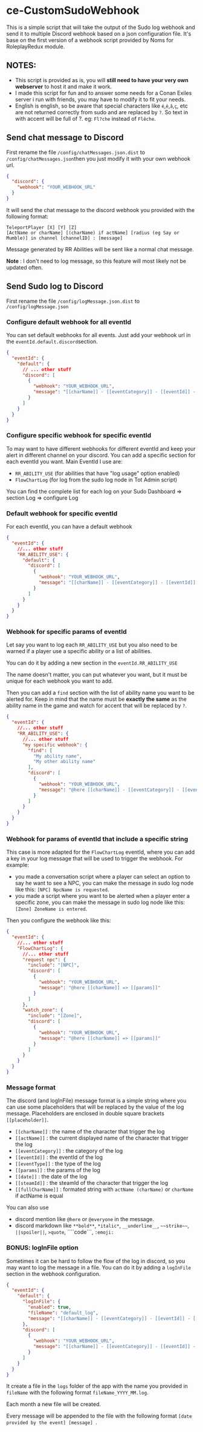 # ce-CustomSudoWebhook

This is a simple script that will take the output of the Sudo log webhook and send it to multiple Discord webhook based on a json configuration file.
It's base on the first version of a webhook script provided by Noms for RoleplayRedux module.

## NOTES: 
- This script is provided as is, you will **still need to have your very own webserver** to host it and make it work.
- I made this script for fun and to answer some needs for a Conan Exiles server i run with friends, you may have to modify it to fit your needs.
- English is english, so be aware that special characters like `é`,`è`,`â`,`ç`, etc are not returned correctly from sudo and are replaced by `?`. So text in with accent will be full of ?. eg: `Fl?che` instead of `Flêche`.

## Send chat message to Discord
First rename the file `/config/chatMessages.json.dist` to `/config/chatMessages.json`then you just modify it with your own webhook url.

```json
{
  "discord": {
    "webhook": "YOUR_WEBHOOK_URL"
  }
}
```

It will send the chat message to the discord webhook you provided with the following format:

```
TeleportPlayer [X] [Y] [Z]
[ActName or charName] [(charName) if actName] [radius (eg Say or Mumble)] in channel [channelID] : [message]
```
Message generated by RR Abilities will be sent like a normal chat message.

**Note** :
I don't need to log message, so this feature will most likely not be updated often.

## Send Sudo log to Discord
First rename the file `/config/logMessage.json.dist` to `/config/logMessage.json`

### Configure default webhook for all eventId
You can set default webhooks for all events. Just add your webhook url in the `eventId.default.discord`section.

```json
{
  "eventId": {
    "default": {
      // ... other stuff
      "discord": [
        {
          "webhook": "YOUR_WEBHOOK_URL",
          "message": "[[charName]] - [[eventCategory]] - [[eventId]] - [[eventType]] =>  [[params]]"
        }
      ]
    }
  }
}
```

### Configure specific webhook for specific eventId
To may want to have different webhooks for different eventId and keep your alert in different channel on your discord. 
You can add a specific section for each eventId you want. Main EventId I use are:
- `RR_ABILITY_USE` (for abilities that have "log usage" option enabled)
- `FlowChartLog` (for log from the sudo log node in Tot Admin script)

You can find the complete list for each log on your Sudo Dashboard => section Log => configure Log

### Default webhook for specific eventId
For each eventId, you can have a default webhook 

```json
{
  "eventId": {
    //... other stuff
    "RR_ABILITY_USE": {
      "default": {
        "discord": [
          {
            "webhook": "YOUR_WEBHOOK_URL",
            "message": "[[charName]] - [[eventCategory]] - [[eventId]] - [[eventType]] =>  [[params]]"
          }
        ]
      }
    }
  }
}
```
### Webhook for specific params of eventId
Let say you want to log each `RR_ABILITY_USE` but you also need to be warned if a player use a specific ability or a list of abilities.

You can do it by adding a new section in the `eventId.RR_ABILITY_USE`

The name doesn't matter, you can put whatever you want, but it must be unique for each webhook you want to add.

Then you can add a `find` section with the list of ability name you want to be alerted for. Keep in mind that the name must be **exactly the same** as the ability name in the game and watch for accent that will be replaced by `?`.



```json
{
  "eventId": {
    //... other stuff
    "RR_ABILITY_USE": {
      //... other stuff
      "my specific webhook": {
        "find": [
          "My ability name",
          "My other ability name"
        ],
        "discord": [
          {
            "webhook": "YOUR_WEBHOOK_URL",
            "message": "@here [[charName]] - [[eventCategory]] - [[eventId]] - [[eventType]] =>  [[params]]"
          }
        ]
      }
    }
  }
}
```
### Webhook for params of eventId that include a specific string
This case is more adapted for the `FlowChartLog` eventId, where you can add a key in your log message that will be used to trigger the webhook.
For example: 
- you made a conversation script where a player can select an option to say he want to see a NPC, you can make the message in sudo log node like this: `[NPC] NpcName is requested`.
- you made a script where you want to be alerted when a player enter a specific zone, you can make the message in sudo log node like this: `[Zone] ZoneName is entered`.

Then you configure the webhook like this:

```json
{
  "eventId": {
    //... other stuff
    "FlowChartLog": {
      //... other stuff
      "request npc": {
        "include": "[NPC]",
        "discord": [
          {
            "webhook": "YOUR_WEBHOOK_URL",
            "message": "@here [[charName]] => [[params]]"
          }
        ]
      },
      "watch_zone": {
        "include": "[Zone]",
        "discord": [
          {
            "webhook": "YOUR_WEBHOOK_URL",
            "message": "@here [[charName]] => [[params]]"
          }
        ]
      }
    }
  }
} 
```

### Message format
The discord (and logInFile) message format is a simple string where you can use some placeholders that will be replaced by the value of the log message.
Placeholders are enclosed in double square brackets `[[placeholder]]`.
- `[[charName]]` : the name of the character that trigger the log
- `[[actName]]` : the current displayed name of the character that trigger the log
- `[[eventCategory]]` : the category of the log
- `[[eventId]]` : the eventId of the log
- `[[eventType]]` : the type of the log
- `[[params]]` : the params of the log
- `[[date]]` : the date of the log
- `[[steamId]]` : the steamId of the character that trigger the log
- `[[fullCharName]]` : formated string with `actName (charName)` or `charName` if actName is equal

You can also use 
- discord mention like `@here` or `@everyone` in the message.
- discord markdown like `**bold**`, `*italic*`, `__underline__`, `~~strike~~`, `||spoiler||`, `>quote`, ````code```, `:emoji:`

### BONUS: logInFile option
Sometimes it can be hard to follow the flow of the log in discord, so you may want to log the message in a file.
You can do it by adding a `logInFile` section in the webhook configuration.

```json
{
  "eventId": {
    "default": {
      "logInFile": {
        "enabled": true,
        "fileName": "default_log",
        "message": "[[charName]] - [[eventCategory]] - [[eventId]] - [[eventType]] =>  [[params]]"
      },
      "discord": [
        {
          "webhook": "YOUR_WEBHOOK_URL",
          "message": "[[charName]] - [[eventCategory]] - [[eventId]] - [[eventType]] =>  [[params]]"
        }
      ]
    }
  }
}
```
It create a file in the `logs` folder of the app with the name you provided in `fileName` with the following format `fileName_YYYY_MM.log`.

Each month a new file will be created.

Every message will be appended to the file with the following format `[date provided by the event] [message] `.

```
